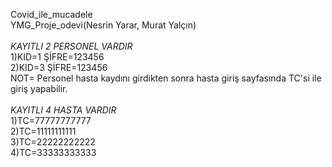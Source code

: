 Covid_ile_mucadele <br>
YMG_Proje_odevi(Nesrin Yarar, Murat Yalçın)<br><br>
*KAYITLI 2 PERSONEL VARDIR*<br>
1)KID=1 ŞİFRE=123456<br>
2)KID=3 ŞİFRE=123456 <br>
NOT= Personel hasta kaydını girdikten sonra hasta giriş sayfasında TC'si ile giriş yapabilir.<br><br>
*KAYITLI 4 HASTA VARDIR*<br>
1)TC=77777777777<br>
2)TC=11111111111<br>
3)TC=22222222222<br>
4)TC=33333333333
